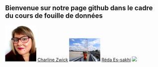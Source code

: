 ## Bienvenue sur notre page github dans le cadre du cours de fouille de données

<img src="charline.jpg" width="100">
<a href="mailto:charline.zwick@gmail.com?">Charline Zwick</a>
                                                                                                                                                    
<img src="IMG_20190811_170738.png" width="100">
<a href="mailto:reda.essakhi.auditeur@lecnam.net?">Réda Es-sakhi</a>
<img src="https://upload.wikimedia.org/wikipedia/commons/6/66/Logo_cnam.gif"/>
